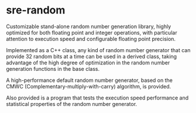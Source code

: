 sre-random
==========

Customizable stand-alone random number generation library, highly optimized for
both floating point and integer operations, with particular attention to execution
speed and configurable floating point precision.

Implemented as a C++ class, any kind of random number generator that can provide
32 random bits at a time can be used in a derived class, taking advantage of the
high degree of optimization in the random number generation functions in the base
class.

A high-performance default random number generator, based on the CMWC
(Complementary-multiply-with-carry) algorithm, is provided.

Also provided is a program that tests the execution speed performance and
statistical properties of the random number generator.
